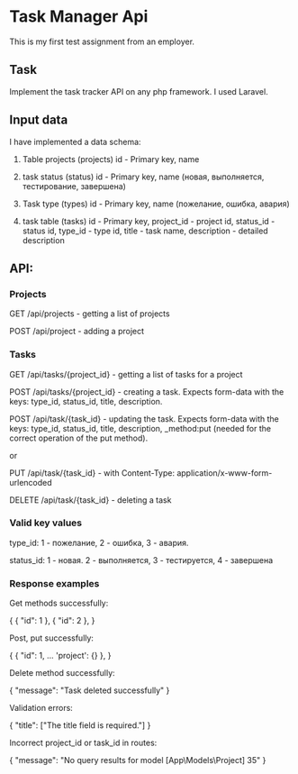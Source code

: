 # Task Manager Api

This is my first test assignment from an employer.

## Task

Implement the task tracker API on any php framework. I used Laravel.

## Input data

I have implemented a data schema:

1) Table projects (projects)
id - Primary key,
name

3) task status (status)
id - Primary key,
name (новая, выполняется, тестирование, завершена)

5) Task type (types)
id - Primary key,
name (пожелание, ошибка, авария)

7) task table (tasks)
id - Primary key,
project_id - project id,
status_id - status id,
type_id - type id,
title - task name,
description - detailed description

## API:


### Projects

GET /api/projects - getting a list of projects

POST /api/project - adding a project


### Tasks

GET /api/tasks/{project_id} - getting a list of tasks for a project

POST /api/tasks/{project_id} - creating a task. Expects form-data with the keys: type_id, status_id, title, description.

POST /api/task/{task_id} - updating the task. Expects form-data with the keys: type_id, status_id, title, description, _method:put (needed for the correct operation of the put method).

or

PUT /api/task/{task_id} - with Content-Type: application/x-www-form-urlencoded

DELETE /api/task/{task_id} - deleting a task

### Valid key values

type_id: 1 - пожелание, 2 - ошибка, 3 - авария.

status_id: 1 - новая. 2 - выполняется, 3 - тестируется, 4 - завершена

### Response examples

Get methods successfully:

{
    {
        "id": 1
    },
    {
        "id": 2
    },
}

Post, put successfully:

{
    {
        "id": 1,
        ...
        'project': {}
    },
}

Delete method successfully:

{ 
    "message": "Task deleted successfully"
}

Validation errors:

{
    "title": ["The title field is required."]
}

Incorrect project_id or task_id in routes:

{
    "message": "No query results for model [App\Models\Project] 35"
}
